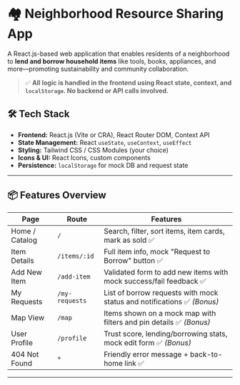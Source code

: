 # 🏘️ Neighborhood Resource Sharing App

A React.js-based web application that enables residents of a neighborhood to **lend and borrow household items** like tools, books, appliances, and more—promoting sustainability and community collaboration.

> ✅ **All logic is handled in the frontend using React state, context, and `localStorage`. No backend or API calls involved.**

## 🛠️ Tech Stack

- **Frontend:** React.js (Vite or CRA), React Router DOM, Context API
- **State Management:** React `useState`, `useContext`, `useEffect`
- **Styling:** Tailwind CSS / CSS Modules (your choice)
- **Icons & UI:** React Icons, custom components
- **Persistence:** `localStorage` for mock DB and request state

---

## 📦 Features Overview

| Page                     | Route          | Features                                                                 |
|--------------------------|----------------|--------------------------------------------------------------------------|
| Home / Catalog           | `/`            | Search, filter, sort items, item cards, mark as sold ✅                  |
| Item Details             | `/items/:id`   | Full item info, mock "Request to Borrow" button ✅                       |
| Add New Item             | `/add-item`    | Validated form to add new items with mock success/fail feedback ✅      |
| My Requests              | `/my-requests` | List of borrow requests with mock status and notifications ✅ *(Bonus)* |
| Map View                 | `/map`         | Items shown on a mock map with filters and pin details ✅ *(Bonus)*     |
| User Profile             | `/profile`     | Trust score, lending/borrowing stats, mock edit form ✅ *(Bonus)*       |
| 404 Not Found            | `*`            | Friendly error message + back-to-home link ✅                            |

---


